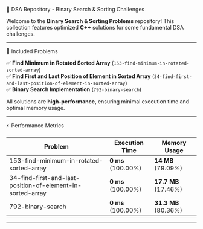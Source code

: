 🚀 DSA Repository - Binary Search & Sorting Challenges

Welcome to the **Binary Search & Sorting Problems** repository! This collection features optimized **C++** solutions for some fundamental DSA challenges.

---
📌 Included Problems

✅ **Find Minimum in Rotated Sorted Array** (`153-find-minimum-in-rotated-sorted-array`)  
✅ **Find First and Last Position of Element in Sorted Array** (`34-find-first-and-last-position-of-element-in-sorted-array`)  
✅ **Binary Search Implementation** (`792-binary-search`)  

All solutions are **high-performance**, ensuring minimal execution time and optimal memory usage.

---

⚡ Performance Metrics

| Problem | Execution Time | Memory Usage |
|---------|--------------|-------------|
| 153-find-minimum-in-rotated-sorted-array | **0 ms** (100.00%) | **14 MB** (79.09%) |
| 34-find-first-and-last-position-of-element-in-sorted-array | **0 ms** (100.00%) | **17.7 MB** (17.46%) |
| 792-binary-search | **0 ms** (100.00%) | **31.3 MB** (80.36%) |

---


